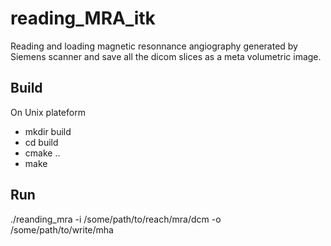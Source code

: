 # reading_MRA_itk
Reading and loading magnetic resonnance angiography generated by Siemens scanner and save all the dicom slices as a meta volumetric image.

## Build
On Unix plateform
- mkdir build
- cd build
- cmake ..
- make

## Run
./reanding_mra -i /some/path/to/reach/mra/dcm -o /some/path/to/write/mha

